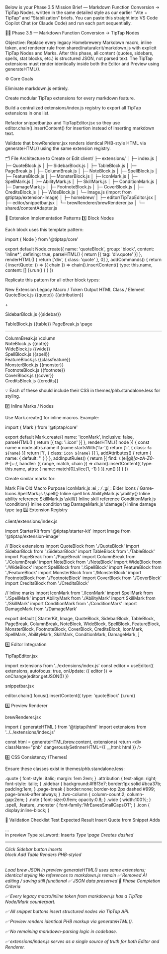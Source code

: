 Below is your Phase 3.5 Mission Brief — Markdown Function Conversion → TipTap Nodes, written in the same detailed style as our earlier “Vite + TipTap” and “Stabilization” briefs.
You can paste this straight into VS Code Copilot Chat (or Claude Code) and run each part sequentially.

🧙‍♂️ Phase 3.5 — Markdown Function Conversion → TipTap Nodes

Objective:
Replace every legacy Homebrewery Markdown macro, inline token, and renderer rule from
shared/naturalcrit/markdown.js with explicit TipTap Nodes and Marks.
After this phase, all content (quotes, sidebars, spells, stat blocks, etc.) is structured JSON, not parsed text.
The TipTap extensions must render identically inside both the Editor and Preview using generateHTML().

⚙️ Core Goals

Eliminate markdown.js entirely.

Create modular TipTap extensions for every markdown feature.

Build a centralized extensions/index.js registry to export all TipTap extensions in one list.

Refactor snippetbar.jsx and TipTapEditor.jsx so they use editor.chain().insertContent() for insertion instead of inserting markdown text.

Validate that brewRenderer.jsx renders identical PHB-style HTML via generateHTML() using the same extension registry.

🗂 File Architecture to Create or Edit
client/
 ├─ extensions/
 │   ├─ index.js
 │   ├─ QuoteBlock.js
 │   ├─ SidebarBlock.js
 │   ├─ TableBlock.js
 │   ├─ PageBreak.js
 │   ├─ ColumnBreak.js
 │   ├─ NoteBlock.js
 │   ├─ SpellBlock.js
 │   ├─ FeatureBlock.js
 │   ├─ MonsterBlock.js
 │   ├─ IconMark.js
 │   ├─ SpellMark.js
 │   ├─ AbilityMark.js
 │   ├─ SkillMark.js
 │   ├─ ConditionMark.js
 │   ├─ DamageMark.js
 │   ├─ FootnoteBlock.js
 │   ├─ CoverBlock.js
 │   ├─ CreditsBlock.js
 │   ├─ WideBlock.js
 │   └─ Image.js   (import from @tiptap/extension-image)
 │
 ├─ homebrew/
 │   ├─ editor/TipTapEditor.jsx
 │   ├─ editor/snippetbar.jsx
 │   └─ brewRenderer/brewRenderer.jsx
 │
 └─ shared/contentAdapter.js

🧩 Extension Implementation Patterns
1️⃣ Block Nodes

Each block uses this template pattern:

import { Node } from '@tiptap/core'

export default Node.create({
  name: 'quoteBlock',
  group: 'block',
  content: 'inline*',
  defining: true,
  parseHTML() { return [{ tag: 'div.quote' }] },
  renderHTML() { return ['div', { class: 'quote' }, 0] },
  addCommands() {
    return {
      insertQuote: () => ({ chain }) =>
        chain().insertContent({ type: this.name, content: [] }).run()
    }
  }
})


Replicate this pattern for all other block types:

New Extension	Legacy Macro / Token	Output HTML Class / Element
QuoteBlock.js	{{quote}} {{attribution}}	<div class="quote"> + <p class="attribution">
SidebarBlock.js	{{sidebar}}	<div class="sidebar">
TableBlock.js	{{table}}	<table class="phb-table">
PageBreak.js	\page	<hr class="page-break">
ColumnBreak.js	\column	<div class="column-break"></div>
NoteBlock.js	{{note}}	<div class="note">
WideBlock.js	{{wide}}	<div class="wide">
SpellBlock.js	{{spell}}	<div class="spell">
FeatureBlock.js	{{classfeature}}	<div class="feature">
MonsterBlock.js	{{monster}}	<div class="monster">
FootnoteBlock.js	{{footnote}}	<div class="footnote">
CoverBlock.js	{{cover}}	<section class="cover">
CreditsBlock.js	{{credits}}	<section class="credits">

💡 Each of these should include their CSS in themes/phb.standalone.less for styling.

2️⃣ Inline Marks / Nodes

Use Mark.create() for inline macros. Example:

import { Mark } from '@tiptap/core'

export default Mark.create({
  name: 'iconMark',
  inclusive: false,
  parseHTML() { return [{ tag: 'i.icon' }] },
  renderHTML({ node }) {
    const name = node.attrs.name
    if (name.startsWith('fa-')) return ['i', { class: `fa ${name}` }]
    return ['i', { class: `icon ${name}` }]
  },
  addAttributes() { return { name: { default: '' } } },
  addInputRules() {
    return [{
      find: /:(ei|gi)_[a-zA-Z0-9_-]+:/,
      handler: ({ range, match, chain }) =>
        chain().insertContent({ type: this.name, attrs: { name: match[0].slice(1, -1) } }).run()
    }]
  }
})


Create similar marks for:

Mark File	Old Macro	Purpose
IconMark.js	:ei_*: / :gi_*:	Elder Icons / Game-Icons
SpellMark.js	\spell{}	Inline spell link
AbilityMark.js	\ability{}	Inline ability reference
SkillMark.js	\skill{}	Inline skill reference
ConditionMark.js	\condition{}	Inline condition tag
DamageMark.js	\damage{}	Inline damage type tag
3️⃣ Extension Registry

client/extensions/index.js

import StarterKit from '@tiptap/starter-kit'
import Image from '@tiptap/extension-image'

// Block extensions
import QuoteBlock from './QuoteBlock'
import SidebarBlock from './SidebarBlock'
import TableBlock from './TableBlock'
import PageBreak from './PageBreak'
import ColumnBreak from './ColumnBreak'
import NoteBlock from './NoteBlock'
import WideBlock from './WideBlock'
import SpellBlock from './SpellBlock'
import FeatureBlock from './FeatureBlock'
import MonsterBlock from './MonsterBlock'
import FootnoteBlock from './FootnoteBlock'
import CoverBlock from './CoverBlock'
import CreditsBlock from './CreditsBlock'

// Inline marks
import IconMark from './IconMark'
import SpellMark from './SpellMark'
import AbilityMark from './AbilityMark'
import SkillMark from './SkillMark'
import ConditionMark from './ConditionMark'
import DamageMark from './DamageMark'

export default [
  StarterKit,
  Image,
  QuoteBlock,
  SidebarBlock,
  TableBlock,
  PageBreak,
  ColumnBreak,
  NoteBlock,
  WideBlock,
  SpellBlock,
  FeatureBlock,
  MonsterBlock,
  FootnoteBlock,
  CoverBlock,
  CreditsBlock,
  IconMark,
  SpellMark,
  AbilityMark,
  SkillMark,
  ConditionMark,
  DamageMark,
]

4️⃣ Editor Integration

TipTapEditor.jsx

import extensions from '../extensions/index.js'
const editor = useEditor({
  extensions,
  autofocus: true,
  onUpdate: ({ editor }) => onChange(editor.getJSON())
})


snippetbar.jsx

editor.chain().focus().insertContent({ type: 'quoteBlock' }).run()

5️⃣ Preview Renderer

brewRenderer.jsx

import { generateHTML } from '@tiptap/html'
import extensions from '../../extensions/index.js'

const html = generateHTML(brew.content, extensions)
return <div className="phb" dangerouslySetInnerHTML={{ __html: html }} />

6️⃣ CSS Consistency (Themes)

Ensure these classes exist in themes/phb.standalone.less:

.quote { font-style: italic; margin: 1em 2em; }
.attribution { text-align: right; font-style: italic; }
.sidebar { background:#f8f3e7; border:1px solid #bca37b; padding:1em; }
.page-break { border:none; border-top:2px dashed #999; page-break-after:always; }
.two-column { column-count:2; column-gap:2em; }
.note { font-size:0.9em; opacity:0.8; }
.wide { width:100%; }
.spell, .feature, .monster { font-family:'MrEavesSmallCapsOT'; }
.icon { display:inline-block; }

🧪 Validation Checklist
Test	Expected Result
Insert Quote from Snippet	Adds <div class="quote">…</div> in preview
Type :ei_sword:	Inserts <i class="icon ei_sword">
Type \page	Creates dashed <hr class="page-break">
Click Sidebar button	Inserts <div class="sidebar"> block
Add Table	Renders PHB-styled <table>
Load brew JSON in preview	generateHTML() uses same extensions; identical styling
No references to markdown.js remain	✅ Removed
AI editing / saving still functional	✅ JSON data preserved
🧱 Phase Completion Criteria

✅ Every legacy macro/inline token from markdown.js has a TipTap Node/Mark counterpart.

✅ All snippet buttons insert structured nodes via TipTap API.

✅ Preview renders identical PHB markup via generateHTML().

✅ No remaining markdown-parsing logic in codebase.

✅ extensions/index.js serves as a single source of truth for both Editor and Renderer.